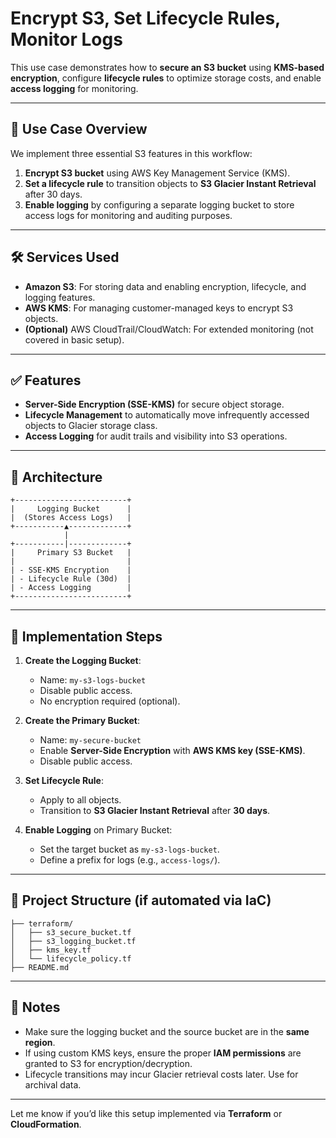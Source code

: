 # Encrypt S3, Set Lifecycle Rules, Monitor Logs

This use case demonstrates how to **secure an S3 bucket** using **KMS-based encryption**, configure **lifecycle rules** to optimize storage costs, and enable **access logging** for monitoring.

---

## 🧩 Use Case Overview

We implement three essential S3 features in this workflow:

1. **Encrypt S3 bucket** using AWS Key Management Service (KMS).
2. **Set a lifecycle rule** to transition objects to **S3 Glacier Instant Retrieval** after 30 days.
3. **Enable logging** by configuring a separate logging bucket to store access logs for monitoring and auditing purposes.

---

## 🛠 Services Used

- **Amazon S3**: For storing data and enabling encryption, lifecycle, and logging features.
- **AWS KMS**: For managing customer-managed keys to encrypt S3 objects.
- **(Optional)** AWS CloudTrail/CloudWatch: For extended monitoring (not covered in basic setup).

---

## ✅ Features

- **Server-Side Encryption (SSE-KMS)** for secure object storage.
- **Lifecycle Management** to automatically move infrequently accessed objects to Glacier storage class.
- **Access Logging** for audit trails and visibility into S3 operations.

---

## 🧱 Architecture

```
+-------------------------+
|     Logging Bucket      |
|  (Stores Access Logs)   |
+-----------▲-------------+
            |
+-----------|-------------+
|     Primary S3 Bucket   |
|                         |
| - SSE-KMS Encryption    |
| - Lifecycle Rule (30d)  |
| - Access Logging        |
+-------------------------+
```

---

## 🚀 Implementation Steps

1. **Create the Logging Bucket**:
   - Name: `my-s3-logs-bucket`
   - Disable public access.
   - No encryption required (optional).

2. **Create the Primary Bucket**:
   - Name: `my-secure-bucket`
   - Enable **Server-Side Encryption** with **AWS KMS key (SSE-KMS)**.
   - Disable public access.

3. **Set Lifecycle Rule**:
   - Apply to all objects.
   - Transition to **S3 Glacier Instant Retrieval** after **30 days**.

4. **Enable Logging** on Primary Bucket:
   - Set the target bucket as `my-s3-logs-bucket`.
   - Define a prefix for logs (e.g., `access-logs/`).

---

## 📂 Project Structure (if automated via IaC)

```
├── terraform/
│   ├── s3_secure_bucket.tf
│   ├── s3_logging_bucket.tf
│   ├── kms_key.tf
│   └── lifecycle_policy.tf
├── README.md
```

---

## 📌 Notes

- Make sure the logging bucket and the source bucket are in the **same region**.
- If using custom KMS keys, ensure the proper **IAM permissions** are granted to S3 for encryption/decryption.
- Lifecycle transitions may incur Glacier retrieval costs later. Use for archival data.

---

Let me know if you’d like this setup implemented via **Terraform** or **CloudFormation**.
